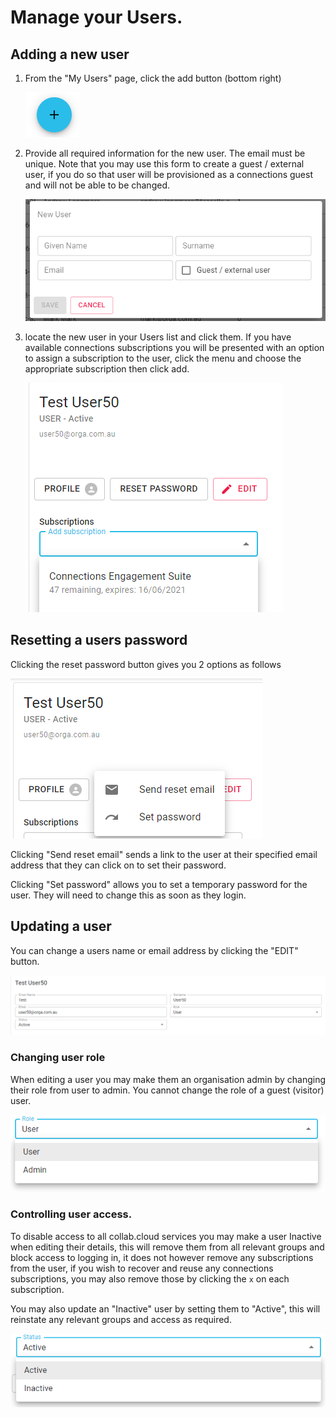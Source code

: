 # Manage your Users.

## Adding a new user

1. From the "My Users" page, click the add button (bottom right)

    ![fab](/assets/images/screen-shots/admin/fab.png)

1. Provide all required information for the new user. The email must be unique. Note that you may use this form to create a guest / external user, if you do so that user will be provisioned as a connections guest and will not be able to be changed.

    ![new user](/assets/images/screen-shots/admin/new-user.png)

1. locate the new user in your Users list and click them. If you have available connections subscriptions you will be presented with an option to assign a subscription to the user, click the menu and choose the appropriate subscription then click add.

    ![add subscription](/assets/images/screen-shots/admin/add-sub.png)

## Resetting a users password

Clicking the reset password button gives you 2 options as follows

  ![password reset](/assets/images/screen-shots/admin/reset.png)

  Clicking "Send reset email" sends a link to the user at their specified email address that they can click on to set their password.

  Clicking "Set password" allows you to set a temporary password for the user. They will need to change this as soon as they login.

## Updating a user

You can change a users name or email address by clicking the "EDIT" button.

  ![edit user](/assets/images/screen-shots/admin/edit-user.png)

### Changing user role

When editing a user you may make them an organisation admin by changing their role from user to admin. You cannot change the role of a guest (visitor) user.

  ![user role](/assets/images/screen-shots/admin/user-role.png)

### Controlling user access.

To disable access to all collab.cloud services you may make a user Inactive when editing their details, this will remove them from all relevant groups and block access to logging in, it does not however remove any subscriptions from the user, if you wish to recover and reuse any connections subscriptions, you may also remove those by clicking the `x` on each subscription.

You may also update an "Inactive" user by setting them to "Active", this will reinstate any relevant groups and access as required.

  ![user status](/assets/images/screen-shots/admin/user-status.png)

